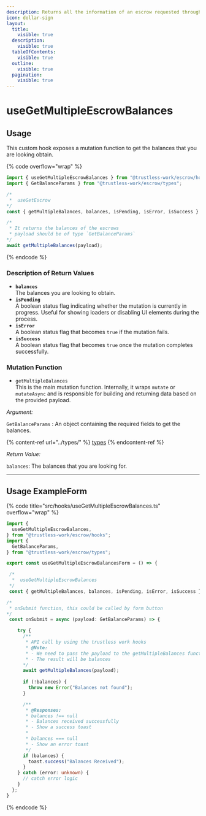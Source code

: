 ```yaml
---
description: Returns all the information of an escrow requested through the contractId.
icon: dollar-sign
layout:
  title:
    visible: true
  description:
    visible: true
  tableOfContents:
    visible: true
  outline:
    visible: true
  pagination:
    visible: true
---
```


# useGetMultipleEscrowBalances

## Usage

This custom hook exposes a mutation function to get the balances that you are looking obtain.

{% code overflow="wrap" %}
```typescript
import { useGetMultipleEscrowBalances } from "@trustless-work/escrow/hooks";
import { GetBalanceParams } from "@trustless-work/escrow/types";

/*
 *  useGetEscrow
*/
const { getMultipleBalances, balances, isPending, isError, isSuccess } = useGetMultipleEscrowBalances();

/* 
 * It returns the balances of the escrows
 * payload should be of type `GetBalanceParams`
*/
await getMultipleBalances(payload);
```
{% endcode %}

### Description of Return Values

* **`balances`**\
  The balances you are looking to obtain.
* **`isPending`**\
  A boolean status flag indicating whether the mutation is currently in progress. Useful for showing loaders or disabling UI elements during the process.
* **`isError`**\
  A boolean status flag that becomes `true` if the mutation fails.
* **`isSuccess`**\
  A boolean status flag that becomes `true` once the mutation completes successfully.

### Mutation Function

* `getMultipleBalances`\
  This is the main mutation function. Internally, it wraps `mutate` or `mutateAsync` and is responsible for building and returning data based on the provided payload.

_Argument:_

`GetBalanceParams` : An object containing the required fields to get the balances.

{% content-ref url="../types/" %}
[types](../types/)
{% endcontent-ref %}

_Return Value:_

`balances`: The balances that you are looking for.

***

## Usage ExampleForm

{% code title="src/hooks/useGetMultipleEscrowBalances.ts" overflow="wrap" %}
```typescript
import {
  useGetMultipleEscrowBalances,
} from "@trustless-work/escrow/hooks";
import {
  GetBalanceParams, 
} from "@trustless-work/escrow/types";

export const useGetMultipleEscrowBalancesForm = () => {

 /*
  *  useGetMultipleEscrowBalances
 */
 const { getMultipleBalances, balances, isPending, isError, isSuccess } = useGetMultipleEscrowBalances();

/*
 * onSubmit function, this could be called by form button
*/
 const onSubmit = async (payload: GetBalanceParams) => {

    try {
      /**
       * API call by using the trustless work hooks
       * @Note:
       * - We need to pass the payload to the getMultipleBalances function
       * - The result will be balances
      */
      await getMultipleBalances(payload);
      
      if (!balances) {
        throw new Error("Balances not found");
      }

      /**
       * @Responses:
       * balances !== null
       * - Balances received successfully
       * - Show a success toast
       *
       * balances === null
       * - Show an error toast
       */
      if (balances) {
        toast.success("Balances Received");
      }
    } catch (error: unknown) {
      // catch error logic
    }
  };
}

```
{% endcode %}

